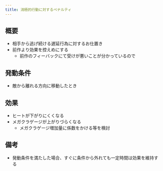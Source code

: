 ```yaml
---
title: 消極的行動に対するペナルティ
---
```


## 概要
* 相手から逃げ続ける遅延行為に対するお仕置き
* 前作より効果を控えめにする
    * 前作のフィーバックにて受けが悪いことが分かっているので

## 発動条件
* 敵から離れる方向に移動したとき

## 効果
* ヒートが下がりにくくなる
* メガクラゲージが上がりづらくなる
    * メガクラゲージ増加量に係数をかける等を検討

## 備考
* 発動条件を満たした場合、すぐに条件から外れても一定時間は効果を維持する
